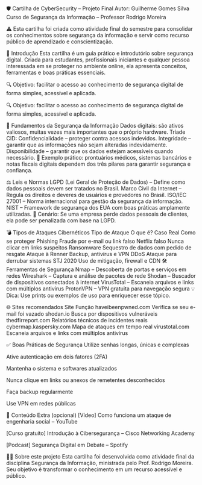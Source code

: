🛡️ Cartilha de CyberSecurity – Projeto Final
Autor: Guilherme Gomes Silva
Curso de Segurança da Informação – Professor Rodrigo Moreira

⚠️ Esta cartilha foi criada como atividade final do semestre para consolidar os conhecimentos sobre segurança da informação e servir como recurso público de aprendizado e conscientização.

🔰 Introdução
Esta cartilha é um guia prático e introdutório sobre segurança digital. Criada para estudantes, profissionais iniciantes e qualquer pessoa interessada em se proteger no ambiente online, ela apresenta conceitos, ferramentas e boas práticas essenciais.

🔍 Objetivo: facilitar o acesso ao conhecimento de segurança digital de forma simples, acessível e aplicada.

🔍 Objetivo: facilitar o acesso ao conhecimento de segurança digital de forma simples, acessível e aplicada.

🔐 Fundamentos da Segurança da Informação
Dados digitais: são ativos valiosos, muitas vezes mais importantes que o próprio hardware.
Tríade CID:
Confidencialidade – proteger contra acessos indevidos.
Integridade – garantir que as informações não sejam alteradas indevidamente.
Disponibilidade – garantir que os dados estejam acessíveis quando necessário.
📌 Exemplo prático: prontuários médicos, sistemas bancários e notas fiscais digitais dependem dos três pilares para garantir segurança e confiança.

⚖️ Leis e Normas
LGPD (Lei Geral de Proteção de Dados) – Define como dados pessoais devem ser tratados no Brasil.
Marco Civil da Internet – Regula os direitos e deveres de usuários e provedores no Brasil.
ISO/IEC 27001 – Norma internacional para gestão da segurança da informação.
NIST – Framework de segurança dos EUA com boas práticas amplamente utilizadas.
📌 Cenário: Se uma empresa perde dados pessoais de clientes, ela pode ser penalizada com base na LGPD.

💣 Tipos de Ataques Cibernéticos
Tipo de Ataque	O que é?	Caso Real	Como se proteger
Phishing	Fraude por e-mail ou link falso	Netflix falso	Nunca clicar em links suspeitos
Ransomware	Sequestro de dados com pedido de resgate	Ataque à Renner	Backup, antivírus e VPN
DDoS	Ataque para derrubar sistemas	STJ 2020	Uso de mitigação, firewall e CDN
🛠️ Ferramentas de Segurança
Nmap – Descoberta de portas e serviços em redes
Wireshark – Captura e análise de pacotes de rede
Shodan – Buscador de dispositivos conectados à internet
VirusTotal – Escaneia arquivos e links com múltiplos antivírus
ProtonVPN – VPN gratuita para navegação segura
💡 Dica: Use prints ou exemplos de uso para enriquecer esse tópico.

🌐 Sites recomendados
Site Função haveibeenpwned.com Verifica se seu e-mail foi vazado shodan.io Busca por dispositivos vulneráveis thedfirreport.com Relatórios técnicos de incidentes reais cybermap.kaspersky.com Mapa de ataques em tempo real virustotal.com Escaneia arquivos e links com múltiplos antivírus

✅ Boas Práticas de Segurança
Utilize senhas longas, únicas e complexas

Ative autenticação em dois fatores (2FA)

Mantenha o sistema e softwares atualizados

Nunca clique em links ou anexos de remetentes desconhecidos

Faça backup regularmente

Use VPN em redes públicas

🎁 Conteúdo Extra (opcional)
[Vídeo] Como funciona um ataque de engenharia social – YouTube

[Curso gratuito] Introdução à Cibersegurança – Cisco Networking Academy

[Podcast] Segurança Digital em Debate – Spotify

👨‍🏫 Sobre este projeto
Esta cartilha foi desenvolvida como atividade final da disciplina Segurança da Informação, ministrada pelo Prof. Rodrigo Moreira. Seu objetivo é transformar o conhecimento em um recurso acessível e público.
